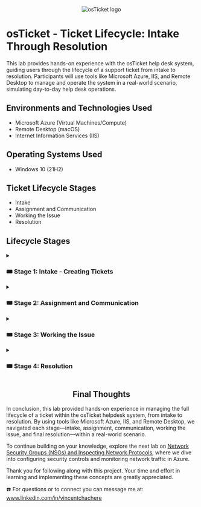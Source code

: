 <p align="center">
<img src="https://i.imgur.com/Clzj7Xs.png" alt="osTicket logo"/>
</p>

# osTicket - Ticket Lifecycle: Intake Through Resolution

This lab provides hands-on experience with the osTicket help desk system, guiding users through the lifecycle of a support ticket from intake to resolution. Participants will use tools like Microsoft Azure, IIS, and Remote Desktop to manage and operate the system in a real-world scenario, simulating day-to-day help desk operations.

## Environments and Technologies Used

- Microsoft Azure (Virtual Machines/Compute)
- Remote Desktop (macOS)
- Internet Information Services (IIS)

## Operating Systems Used

- Windows 10</b> (21H2)

## Ticket Lifecycle Stages

- Intake
- Assignment and Communication
- Working the Issue
- Resolution

## Lifecycle Stages

<details>

<summary>

### 🎟️ Stage 1: Intake - Creating Tickets

</summary>

- Open osTicket: http://localhost/osTicket/

- Select: `Open a New Ticket`

<p align="center">
<img width="800" alt="isolated" src="https://github.com/vincentchachere/ticket-lifestyle/assets/161680745/673114d4-4c1a-4911-b7e8-da0bf84bfcf8"><br>

<br>
<br>
<br>
  
<ins>Insert the following Ticket Information</ins>:

  - Email Address: `Karen@osticket.com`

  - Name: `Karen Karen`

  - Help Topic: `Business Critical Outage`

  - Issue Summary: `Entire mobile online banking is down`
 
  - Ticket Details: `Customers are reporting they are getting a 404 error when browsing to online banking.`

- Click: `Create Ticket`

*When mobile online banking is down it can lead to major loss in revenue for the company.*

<p align="center">
<img width="800" alt="isolated" src="https://github.com/vincentchachere/ticket-lifestyle/assets/161680745/d1feaef0-f9a3-4003-8e37-c6762317e266"><br>

</details>

<details>

<summary>

### 🎟️ Stage 2: Assignment and Communication

</summary>

<ins>Logout of your original user login account, if you haven't already then</ins>:

- Login to osTicket as an Agent: `jane.doe / jane.doe@gmail.com`

*The one you made in the `Post-Install-Config` lab on:* [Step 6.B](https://github.com/vincentchachere/post-install-config)

<p align="center">
<img width="800" alt="isolated" src="https://github.com/vincentchachere/ticket-lifestyle/assets/161680745/61b97e7e-8775-40a9-b0cf-87b5d10b420d"><br>

<br>
<br>
<br>

<ins>Assigning and Communicating the Ticket Lifecycle</ins>:

- Select: The `Entire mobile online banking is down` Ticket

<p align="center">
<img width="800" alt="isolated" src="https://github.com/vincentchachere/ticket-lifecycle/assets/161680745/4b5999ab-d140-4fde-ab70-819c3e4e18f6"><br>

<br>
<br>
<br>

<ins>Assigning The Ticket Priority Level<ins>:

- Priority: `Emergency`

  - Type In: `Business Impacting Event`
 
  - Click: `Update`

<p align="center">
<img width="800" alt="isolated" src="https://github.com/user-attachments/assets/ec24788f-97db-4b89-a546-f5090c534665"><br>

<br>
<br>
<br>

<ins>Assigning the Ticket Department</ins>:

- Click: `Department`

  - Select: `System Administrators`

  - Input Details: `Sys Admins responsible for mobile banking infrastructure`
 
  - Click: `Transfer`

<p align="center">
<img width="800" alt="isolated" src="https://github.com/vincentchachere/ticket-lifestyle/assets/161680745/36c0c3af-eef1-42fe-995b-a1434502f81a"><br>

<br>
<br>
<br>

<ins>Assigning the Ticket Team</ins>:

- Assign to: `Jane Doe`

  - Click: `Assign`

<p align="center">
<img width="800" alt="isolated" src="https://github.com/vincentchachere/ticket-lifestyle/assets/161680745/a554032d-af6a-4a58-8b61-4eb41fb8eb68"><br>

<br>
<br>
<br>

<ins>Assigning the Ticket SLA Plan</ins>:

- SLA Plan: `SEV-A`

  - Details: `Business Impacting, Critical Event`
 
  - Click: `Update`

<p align="center">
<img width="800" alt="isolated" src="https://github.com/vincentchachere/ticket-lifestyle/assets/161680745/7e8ed40c-2af1-47b0-9c21-f46559d890f8"><br>

<br>
<br>
<br>

<h4 align="center">Verify your ticket information matches the image below and continue to the next step.</h4>

<p align="center">
<img width="800" alt="isolated" src="https://github.com/vincentchachere/ticket-lifecycle/assets/161680745/b24b24ca-bde3-42cc-bab7-d5b4cd8a036e"><br>

<br>
<br>
<br>

<h4 align="center">The Ticket Thread is where you'll see the history and updates of the tickets.</h4>

<p align="center">
<img width="800" alt="isolated" src="https://github.com/vincentchachere/ticket-lifestyle/assets/161680745/24eb9246-f9ab-4d37-b64f-920b9632a609"><br>

<br>
<br>
<br>

<ins>Navigating the Post Reply Box</ins>:

- Input into the Response Text Box: `Coordinating with Sys Admin Team to bring mobile banking back online.`

- Select: `Post Reply`

*The organizaition you work for will determine the type of details you place into the description.*

<p align="center">
<img width="800" alt="isolated" src="https://github.com/vincentchachere/ticket-lifestyle/assets/161680745/1b17a40a-3193-423b-9bdd-201edc1fa24a"><br>

<br>
<br>
<br>

<ins>Notice the message instantly populates inside of the ticket thread</ins>

<p align="center">
<img width="800" alt="isolated" src="https://github.com/vincentchachere/ticket-lifecycle/assets/161680745/1a3d6911-74ca-4273-8af5-55dc285085b4"><br>

<br>
<br>
<br>

<ins>Observing the Ticket Changes</ins>:

- Go Back To: The `Entire mobile online banking is down` Ticket

*Notice the Priorty and Department sections have been updated.*

<p align="center">
<img width="800" alt="isolated" src="https://github.com/vincentchachere/ticket-lifecycle/assets/161680745/ea59a152-6bc6-4abf-9cf1-f729f8339c40"><br>

</details>

<details>

<summary>

### 🎟️ Stage 3: Working the Issue

</summary>

*On the back end, Jane is working with the System Adminstrator team to resolve the issue.*

</details>

<details>

<summary>

### 🎟️ Stage 4: Resolution

</summary>

<ins>Once the issue is resolved, head back to the ticket and update the end user, then</ins>

- Input into the Response Text Box: `Jerry from System Engineering found and connected a failed load balancer. Mobile banking should be back up.`

- Ticket Status: `Resolved`

- Select: `Post Reply`

<p align="center">
<img width="800" alt="isolated" src="https://github.com/user-attachments/assets/2f9f2fd1-bbba-4e7e-bbce-695ad2e08f38"><br>

<br>
<br>
<br>

<ins>Heab back into your My Tickets tab</ins>:

The ticket should now be on the closed. As you will witness there are no longer any more tickets, since it has been resolved.

<p align="center">
<img width="800" alt="isolated" src="https://github.com/vincentchachere/ticket-lifecycle/assets/161680745/ecaee293-92df-4ccb-8e5b-67e3cd53334c"><br>

<ins>Observing your Closed Tickets Tab</ins>:

Lastly, if you go to the <ins>Closed Tab</ins> within your <ins>Tickets section</ins>, you will see that the Karen Ticket you resolved is inside there. This lets you confim that you have succesfully resolved that ticket.

<p align="center">
<img width="800" alt="isolated" src="https://github.com/vincentchachere/ticket-lifecycle/assets/161680745/5ae96625-a25d-4e74-9196-3f4502039d84"><br>

</details>

<h2 align="center">Final Thoughts</h2>

In conclusion, this lab provided hands-on experience in managing the full lifecycle of a ticket within the osTicket helpdesk system, from intake to resolution. By using tools like Microsoft Azure, IIS, and Remote Desktop, we navigated each stage—intake, assignment, communication, working the issue, and final resolution—within a real-world scenario.

To continue building on your knowledge, explore the next lab on [Network Security Groups (NSGs) and Inspecting Network Protocols](https://github.com/vincentchachere/azure-network-protocols), where we dive into configuring security controls and monitoring network traffic in Azure.

Thank you for following along with this project. Your time and effort in learning and implementing these concepts are greatly appreciated.

☎️ For questions or to connect you can message me at: www.linkedin.com/in/vincentchachere
